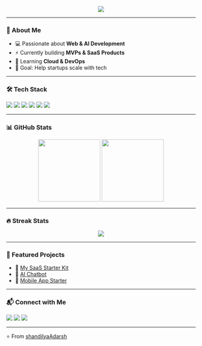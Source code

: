 <!-- Header Banner -->
<p align="center">
  <img src="https://readme-typing-svg.herokuapp.com?size=28&color=00e676&center=true&vCenter=true&width=600&lines=👋+Hi+I'm+Adarsh_Shandilya;Full+Stack+Developer;AI+%26+SaaS+Builder;Turning+Ideas+into+Products" />
</p>

---

<!-- About Me -->
### 🚀 About Me  
- 💻 Passionate about **Web & AI Development**  
- ⚡ Currently building **MVPs & SaaS Products**  
- 🌱 Learning **Cloud & DevOps**  
- 🎯 Goal: Help startups scale with tech  

---

<!-- Tech Stack -->
### 🛠️ Tech Stack  
<p>
  <img src="https://img.shields.io/badge/Code-JavaScript-yellow?style=for-the-badge&logo=javascript" />
  <img src="https://img.shields.io/badge/Code-Node.js-green?style=for-the-badge&logo=node.js" />
  <img src="https://img.shields.io/badge/Code-React-blue?style=for-the-badge&logo=react" />
  <img src="https://img.shields.io/badge/Code-Python-3776AB?style=for-the-badge&logo=python" />
  <img src="https://img.shields.io/badge/Cloud-AWS-orange?style=for-the-badge&logo=amazonaws" />
  <img src="https://img.shields.io/badge/DB-PostgreSQL-blue?style=for-the-badge&logo=postgresql" />
</p>

---

<!-- GitHub Stats -->
### 📊 GitHub Stats  
<p align="center">
  <img src="https://github-readme-stats.vercel.app/api?username=YOUR_USERNAME&show_icons=true&theme=radical" height="165"/>
  <img src="https://github-readme-stats.vercel.app/api/top-langs/?username=YOUR_USERNAME&layout=compact&theme=radical" height="165"/>
</p>

---

<!-- Streaks -->
### 🔥 Streak Stats  
<p align="center">
  <img src="https://streak-stats.demolab.com?user=YOUR_USERNAME&theme=radical&hide_border=false" />
</p>

---

<!-- Projects -->
### 📂 Featured Projects  
- 🚀 [My SaaS Starter Kit](https://github.com/YOUR_USERNAME/project1)  
- 🤖 [AI Chatbot](https://github.com/YOUR_USERNAME/project2)  
- 📱 [Mobile App Starter](https://github.com/YOUR_USERNAME/project3)  

---

<!-- Contact -->
### 📬 Connect with Me  
<p>
  <a href="https://linkedin.com/in/adarsh-shandilya-509307299"><img src="https://img.shields.io/badge/LinkedIn-0e76a8?style=for-the-badge&logo=linkedin" /></a>
  <a href="mailto:yashtiwari075@gmail.com"><img src="https://img.shields.io/badge/Email-D14836?style=for-the-badge&logo=gmail" /></a>
  <a href="https://twitter.com/shandilyAdarsh"><img src="https://img.shields.io/badge/Twitter-1DA1F2?style=for-the-badge&logo=twitter" /></a>
</p>

---

⭐️ From [shandilyaAdarsh](https://github.com/shandilyaAdarsh)
